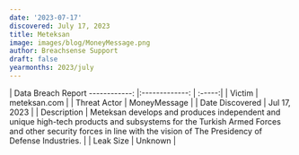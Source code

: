 ```yaml
---
date: '2023-07-17'
discovered: July 17, 2023
title: Meteksan
image: images/blog/MoneyMessage.png
author: Breachsense Support
draft: false
yearmonths: 2023/july
---
```



| Data Breach Report
------------:     |:-------------:    | :-----:|
| Victim      | meteksan.com      | 
| Threat Actor      | MoneyMessage      | 
| Date Discovered      | Jul 17, 2023      | 
| Description      | Meteksan develops and produces independent and unique high-tech products and subsystems for the Turkish Armed Forces and other security forces in line with the vision of The Presidency of Defense Industries.      | 
| Leak Size      | Unknown      | 

